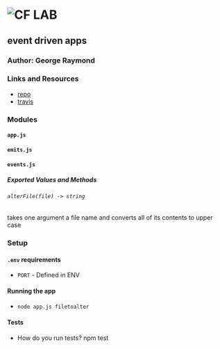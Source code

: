 ![CF](http://i.imgur.com/7v5ASc8.png) LAB
=================================================

## event driven apps

### Author: George Raymond

### Links and Resources
* [repo](https://github.com/georgeraymond92/06-event-driven-apps)
* [travis](https://www.travis-ci.com/georgeraymond92/06-event-driven-apps)


### Modules
#### `app.js`
#### `emits.js`
#### `events.js`
##### Exported Values and Methods

###### `alterFile(file) -> string`
takes one argument a file name and converts all of its contents to upper case


### Setup
#### `.env` requirements
* `PORT` - Defined in ENV


#### Running the app
* `node app.js filetoalter`


#### Tests
* How do you run tests?
npm test

